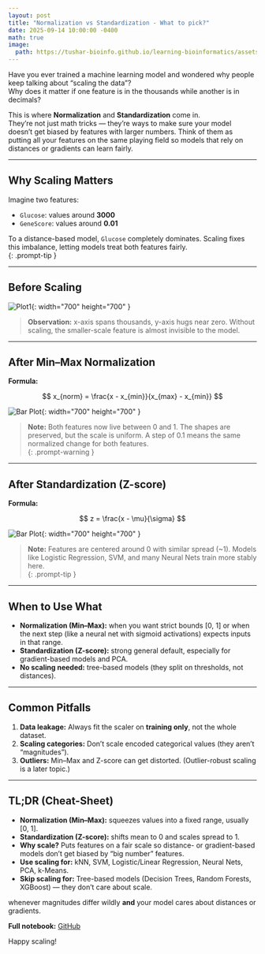 ```yaml
---
layout: post
title: "Normalization vs Standardization - What to pick?"
date: 2025-09-14 10:00:00 -0400
math: true
image:
  path: https://tushar-bioinfo.github.io/learning-bioinformatics/assets/img/blog5/cover.png
---
```


Have you ever trained a machine learning model and wondered why people keep talking about “scaling the data”?  
Why does it matter if one feature is in the thousands while another is in decimals?  

This is where **Normalization** and **Standardization** come in.  
They’re not just math tricks — they’re ways to make sure your model doesn’t get biased by features with larger numbers.  Think of them as putting all your features on the same playing field so models that rely on distances or gradients can learn fairly.

---

## Why Scaling Matters
Imagine two features:
- `Glucose`: values around **3000**  
- `GeneScore`: values around **0.01**

To a distance-based model, `Glucose` completely dominates. Scaling fixes this imbalance, letting models treat both features fairly.  
{: .prompt-tip }

---

## Before Scaling

![Plot1](https://tushar-bioinfo.github.io/learning-bioinformatics/assets/img/blog5/plot1.png){: width="700" height="700" }

> **Observation:** x-axis spans thousands, y-axis hugs near zero. Without scaling, the smaller-scale feature is almost invisible to the model. 
---

## After Min–Max Normalization
**Formula:**  

$$
x_{norm} = \frac{x - x_{min}}{x_{max} - x_{min}}
$$

![Bar Plot](https://tushar-bioinfo.github.io/learning-bioinformatics/assets/img/blog5/plot2.png){: width="700" height="700" }



> **Note:** Both features now live between 0 and 1. The shapes are preserved, but the scale is uniform. A step of 0.1 means the same normalized change for both features.  
{: .prompt-warning }

---


## After Standardization (Z-score)
**Formula:**  

$$
z = \frac{x - \mu}{\sigma}
$$

![Bar Plot](https://tushar-bioinfo.github.io/learning-bioinformatics/assets/img/blog5/plot3.png){: width="700" height="700" }



> **Note:** Features are centered around 0 with similar spread (~1). Models like Logistic Regression, SVM, and many Neural Nets train more stably here.  
{: .prompt-tip }

---

## When to Use What
- **Normalization (Min–Max):** when you want strict bounds [0, 1] or when the next step (like a neural net with sigmoid activations) expects inputs in that range.  
- **Standardization (Z-score):** strong general default, especially for gradient-based models and PCA.  
- **No scaling needed:** tree-based models (they split on thresholds, not distances).  

---

## Common Pitfalls
1. **Data leakage:** Always fit the scaler on **training only**, not the whole dataset.  
2. **Scaling categories:** Don’t scale encoded categorical values (they aren’t “magnitudes”).  
3. **Outliers:** Min–Max and Z-score can get distorted. (Outlier-robust scaling is a later topic.)  

---
## TL;DR (Cheat-Sheet)
- **Normalization (Min–Max):** squeezes values into a fixed range, usually [0, 1].  
- **Standardization (Z-score):** shifts mean to 0 and scales spread to 1.  
- **Why scale?** Puts features on a fair scale so distance- or gradient-based models don’t get biased by “big number” features.  
- **Use scaling for:** kNN, SVM, Logistic/Linear Regression, Neural Nets, PCA, k-Means.  
- **Skip scaling for:** Tree-based models (Decision Trees, Random Forests, XGBoost) — they don’t care about scale.  

whenever magnitudes differ wildly **and** your model cares about distances or gradients.  

**Full notebook:** [GitHub](https://github.com/Tushar-bioinfo/Blogs/tree/main/blog5)  

Happy scaling! 
